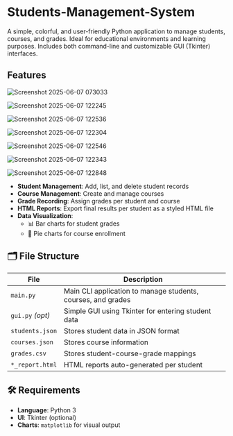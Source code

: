 # Students-Management-System
A simple, colorful, and user-friendly Python application to manage students, courses, and grades.
Ideal for educational environments and learning purposes. Includes both command-line and customizable GUI (Tkinter) interfaces.

## Features
![Screenshot 2025-06-07 073033](https://github.com/user-attachments/assets/2317e7b3-f50b-4e78-becd-095a571afd6d)

![Screenshot 2025-06-07 122245](https://github.com/user-attachments/assets/82a2edf6-f95c-4d5f-ab3a-780710190fbd)

![Screenshot 2025-06-07 122536](https://github.com/user-attachments/assets/69792ea6-78dc-4423-983d-ff4fe6a457b5)

![Screenshot 2025-06-07 122304](https://github.com/user-attachments/assets/2c02e731-336b-4af1-b7e4-5eae4f56e38f)

![Screenshot 2025-06-07 122546](https://github.com/user-attachments/assets/2445fa07-6e91-4126-bfe6-0da627a5e3d1)

![Screenshot 2025-06-07 122343](https://github.com/user-attachments/assets/d63f9966-14ed-47c9-ac7b-4e1681f5c444)

![Screenshot 2025-06-07 122848](https://github.com/user-attachments/assets/ef211b18-9e0b-4d1b-8d8e-d727b2e52b5b)

- **Student Management**: Add, list, and delete student records
- **Course Management**: Create and manage courses
- **Grade Recording**: Assign grades per student and course
- **HTML Reports**: Export final results per student as a styled HTML file
- **Data Visualization**:
  - 📊 Bar charts for student grades
  - 🥧 Pie charts for course enrollment


## 🗂 File Structure

| File              | Description                                       |
|-------------------|---------------------------------------------------|
| `main.py`         | Main CLI application to manage students, courses, and grades |
| `gui.py` _(opt)_  | Simple GUI using Tkinter for entering student data |
| `students.json`   | Stores student data in JSON format                |
| `courses.json`    | Stores course information                         |
| `grades.csv`      | Stores student-course-grade mappings              |
| `*_report.html`   | HTML reports auto-generated per student           |

## 🛠️ Requirements
- **Language**: Python 3
- **UI**: Tkinter (optional)
- **Charts**: `matplotlib` for visual output
